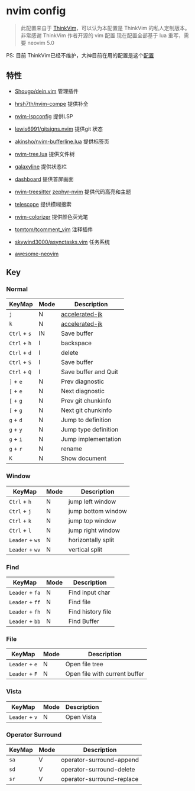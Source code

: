 # nvim config

> 此配置来自于
> [ThinkVim](https://github.com/hardcoreplayers/ThinkVim)，可以认为本配置是
> ThinkVim 的私人定制版本。非常感谢 ThinkVim 作者开源的 vim 配置
现在配置全部基于 lua 重写，需要 neovim 5.0

PS: 目前 ThinkVim已经不维护，大神目前在用的配置是这个[配置](https://github.com/glepnir/nvim)

## 特性

- [Shougo/dein.vim](https//github.com/Shougo/dein.vim) 管理插件
- [hrsh7th/nvim-compe](https://github.com/hrsh7th/nvim-compe) 提供补全
- [nvim-lspconfig](https://github.com/neovim/nvim-lspconfig) 提供LSP
- [lewis6991/gitsigns.nvim](https://github.com/lewis6991/gitsigns.nvim) 提供git 状态
- [akinsho/nvim-bufferline.lua](https://github.com/akinsho/nvim-bufferline.lua) 提供标签页
- [nvim-tree.lua](https://github.com/kyazdani42/nvim-tree.lua) 提供文件树
- [galaxyline](https://github.com/glepnir/galaxyline.nvim) 提供状态栏
- [dashboard](https://github.com/glepnir/dashboard-nvim) 提供首屏画面
- [nvim-treesitter](https://github.com/nvim-treesitter/nvim-treesitter)
	[zephyr-nvim](https://github.com/glepnir/zephyr-nvim) 提供代码高亮和主题
- [telescope](https://github.com/nvim-telescope/telescope.nvim) 提供模糊搜索
- [nvim-colorizer](https://github.com/norcalli/nvim-colorizer.lua) 提供颜色荧光笔
- [tomtom/tcomment_vim](https://github.com/tomtom/tcomment_vim) 注释插件
- [skywind3000/asynctasks.vim](https://github.com/skywind3000/asynctasks.vim) 任务系统

- [awesome-neovim](https://github.com/rockerBOO/awesome-neovim)

## Key

### Normal

| KeyMap       | Mode | Description                                               |
| ------------ | ---- | --------------------------------------------------------- |
| `j`          | N    | [accelerated-jk](https://github.com/rhysd/accelerated-jk) |
| `k`          | N    | [accelerated-jk](https://github.com/rhysd/accelerated-jk) |
| `Ctrl` + `s` | IN   | Save buffer                                               |
| `Ctrl` + `h` | I    | backspace                                                 |
| `Ctrl` + `d` | I    | delete                                                    |
| `Ctrl` + `S` | I    | Save buffer                                               |
| `Ctrl` + `Q` | I    | Save buffer and Quit                                      |
| `]` + `e`    | N    | Prev diagnostic                                           |
| `[` + `e`    | N    | Next diagnostic                                           |
| `[` + `g`    | N    | Prev git chunkinfo                                        |
| `[` + `g`    | N    | Next git chunkinfo                                        |
| `g` + `d`    | N    | Jump to definition                                        |
| `g` + `y`    | N    | Jump type definition                                      |
| `g` + `i`    | N    | Jump implementation                                       |
| `g` + `r`    | N    | rename                                                    |
| `K`          | N    | Show document                                             |

### Window

| KeyMap          | Mode | Description        |
| --------------- | ---- | ------------------ |
| `Ctrl` + `h`    | N    | jump left window   |
| `Ctrl` + `j`    | N    | jump bottom window |
| `Ctrl` + `k`    | N    | jump top window    |
| `Ctrl` + `l`    | N    | jump right window  |
| `Leader` + `ws` | N    | horizontally split |
| `Leader` + `wv` | N    | vertical split     |

### Find

| KeyMap          | Mode | Description       |
| --------------- | ---- | ----------------- |
| `Leader` + `fa` | N    | Find input char   |
| `Leader` + `ff` | N    | Find file         |
| `Leader` + `fh` | N    | Find history file |
| `Leader` + `bb` | N    | Find Buffer       |

### File

| KeyMap         | Mode | Description                        |
| -------------- | ---- | ---------------------------------- |
| `Leader` + `e` | N    | Open file tree                |
| `Leader` + `F` | N    | Open file with current buffer |

### Vista

| KeyMap         | Mode | Description |
| -------------- | ---- | ----------- |
| `Leader` + `v` | N    | Open Vista  |

### Operator Surround

| KeyMap | Mode | Description               |
| ------ | ---- | ------------------------- |
| `sa`   | V    | operator-surround-append  |
| `sd`   | V    | operator-surround-delete  |
| `sr`   | V    | operator-surround-replace |
